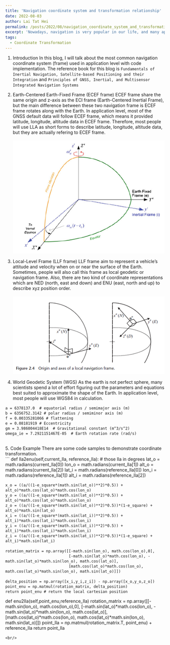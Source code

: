 ```yaml
---
title: 'Navigation coordinate system and transformation relationship'
date: 2022-08-03
author: Lai Tat Hei
permalink: /posts/2022/08/navigation_coordinate_system_and_transformation_relationship/
excerpt: 'Nowadays, navigation is very popular in our life, and many applications use GNSS as one of the reliable data sources. Therefore, this blog will discuss the mathematics implemented for navigation purposes.'
tags:
  - Coordinate Transformation
---
```



1. Introduction
In this blog, I will talk about the most common navigation coordinate system (frame) used in application level with code implementation. The reference book for this blog is `Fundamentals of Inertial Navigation, Satellite-based Positioning and their Integration` and `Principles of GNSS, Inertial, and Multisensor Integrated Navigation Systems`<br/>

2. Earth-Centered Earth-Fixed Frame (ECEF frame)
ECEF frame share the same origin and z-axis as the ECI frame (Earth-Centered Inertial Frame), but the main difference between these two navigation frame is ECEF frame rotates along with the Earth. In application level, most of the GNSS default data will follow ECEF frame, which means it provided latitude, longitude, altitude data in ECEF frame. Therefore, most people will use LLA as short forms to describe latitude, longitude, altitude data, but they are actually refering to ECEF frame. <br/>
<br/><img src='/images/ECI_ECEF_difference.PNG'><br/>

3. Local-Level Frame (LLF frame)
LLF frame aim to represent a vehicle’s attitude and velocity when on or near the surface of the Earth. Sometimes, people will also call this frame as local geodetic or navigation frame. Also, there are two kind of coordinate representations which are NED (north, east and down) and ENU (east, north and up) to describe xyz position order. <br/>
<br/><img src='/images/ned_enu_description.PNG'><br/>

4. World Geodetic System (WGS)
As the earth is not perfect sphere, many scientists spend a lot of effort figuring out the parameters and equations best suited to approximate the shape of the Earth. In application level, most people will use WGS84 in calculation.<br/>
```
a = 6378137.0  # equatorial radius / semimajor axis (m)
b = 6356752.3142 # polar radius / semiminor axis (m)
f = 0.00335281066 # flattening
e = 0.08181919 # Eccentricity
gm = 3.986004418E14  # Gravitational constant (m^3/s^2)
omega_ie = 7.2921151467E-05  # Earth rotation rate (rad/s)
```
<br/>
5. Code Example
There are some code samples to demonstrate coordinate transformation. <br/>
```
def lla2enu(self,current_lla, reference_lla): # those lla in degrees
    lat_o = math.radians(current_lla[0]) 
    lon_o = math.radians(current_lla[1])
    alt_o = math.radians(current_lla[2])
    lat_i = math.radians(reference_lla[0])
    lon_i = math.radians(reference_lla[1])
    alt_i = math.radians(reference_lla[2])

    x_o = ((a/((1-e_square*(math.sin(lat_o))**2)*0.5)) + alt_o)*math.cos(lat_o)*math.cos(lon_o)
    y_o = ((a/((1-e_square*(math.sin(lat_o))**2)*0.5)) + alt_o)*math.cos(lat_o)*math.sin(lon_o)
    z_o = ((a/((1-e_square*(math.sin(lat_o))**2)*0.5))*(1-e_square) + alt_o)*math.sin(lat_o)
    x_i = ((a/((1-e_square*(math.sin(lat_i))**2)*0.5)) + alt_i)*math.cos(lat_i)*math.cos(lon_i)
    y_i = ((a/((1-e_square*(math.sin(lat_i))**2)*0.5)) + alt_i)*math.cos(lat_i)*math.sin(lon_i)
    z_i = ((a/((1-e_square*(math.sin(lat_i))**2)*0.5))*(1-e_square) + alt_i)*math.sin(lat_i)

    rotation_matrix = np.array([[-math.sin(lon_o), math.cos(lon_o),0],
                                [-math.sin(lat_o)*math.cos(lon_o), -math.sin(lat_o)*math.sin(lon_o), math.cos(lat_o)],
                                [math.cos(lat_o)*math.cos(lon_o), math.cos(lat_o)*math.sin(lon_o), math.sin(lat_o)]])

    delta_position = np.array([x_i,y_i,z_i]) - np.array([x_o,y_o,z_o])
    point_enu = np.matmul(rotation_matrix, delta_position)
    return point_enu # return the local cartesian position
    
def enu2lla(self,point_enu,reference_lla)
    rotation_matrix = np.array([[-math.sin(lon_o), math.cos(lon_o),0],
                                [-math.sin(lat_o)*math.cos(lon_o), -math.sin(lat_o)*math.sin(lon_o), math.cos(lat_o)],
                                [math.cos(lat_o)*math.cos(lon_o), math.cos(lat_o)*math.sin(lon_o), math.sin(lat_o)]])
    point_lla = np.matmul(rotation_matrix.T, point_enu) + reference_lla
    return point_lla 
```
<br/>
